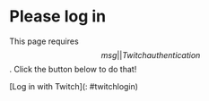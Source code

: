 # Please log in

This page requires $$msg||Twitch authentication$$. Click the button below to do that!

[Log in with Twitch](: #twitchlogin)

<script>
document.getElementById("twitchlogin").onclick = async e => {
	const data = await (await fetch("/twitchlogin?urlonly=true&scope=" + encodeURIComponent("$$scopes||$$"))).json();
	window.open(data.uri, "login", "width=525, height=900");
}
</script>
